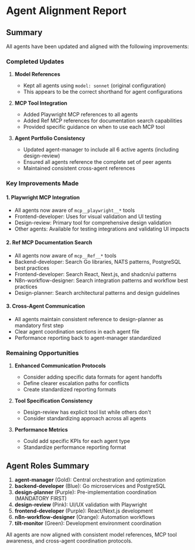 # Agent Alignment Report

## Summary
All agents have been updated and aligned with the following improvements:

### Completed Updates

1. **Model References**
   - Kept all agents using `model: sonnet` (original configuration)
   - This appears to be the correct shorthand for agent configurations

2. **MCP Tool Integration**
   - Added Playwright MCP references to all agents
   - Added Ref MCP references for documentation search capabilities
   - Provided specific guidance on when to use each MCP tool

3. **Agent Portfolio Consistency**
   - Updated agent-manager to include all 6 active agents (including design-review)
   - Ensured all agents reference the complete set of peer agents
   - Maintained consistent cross-agent references

### Key Improvements Made

#### 1. **Playwright MCP Integration**
- All agents now aware of `mcp__playwright__*` tools
- Frontend-developer: Uses for visual validation and UI testing
- Design-review: Primary tool for comprehensive design validation
- Other agents: Available for testing integrations and validating UI impacts

#### 2. **Ref MCP Documentation Search**
- All agents now aware of `mcp__Ref__*` tools
- Backend-developer: Search Go libraries, NATS patterns, PostgreSQL best practices
- Frontend-developer: Search React, Next.js, and shadcn/ui patterns
- N8n-workflow-designer: Search integration patterns and workflow best practices
- Design-planner: Search architectural patterns and design guidelines

#### 3. **Cross-Agent Communication**
- All agents maintain consistent reference to design-planner as mandatory first step
- Clear agent coordination sections in each agent file
- Performance reporting back to agent-manager standardized

### Remaining Opportunities

1. **Enhanced Communication Protocols**
   - Consider adding specific data formats for agent handoffs
   - Define clearer escalation paths for conflicts
   - Create standardized reporting formats

2. **Tool Specification Consistency**
   - Design-review has explicit tool list while others don't
   - Consider standardizing approach across all agents

3. **Performance Metrics**
   - Could add specific KPIs for each agent type
   - Standardize performance reporting format

## Agent Roles Summary

1. **agent-manager** (Gold): Central orchestration and optimization
2. **backend-developer** (Blue): Go microservices and PostgreSQL
3. **design-planner** (Purple): Pre-implementation coordination (MANDATORY FIRST)
4. **design-review** (Pink): UI/UX validation with Playwright
5. **frontend-developer** (Purple): React/Next.js development
6. **n8n-workflow-designer** (Orange): Automation workflows
7. **tilt-monitor** (Green): Development environment coordination

All agents are now aligned with consistent model references, MCP tool awareness, and cross-agent coordination protocols.
